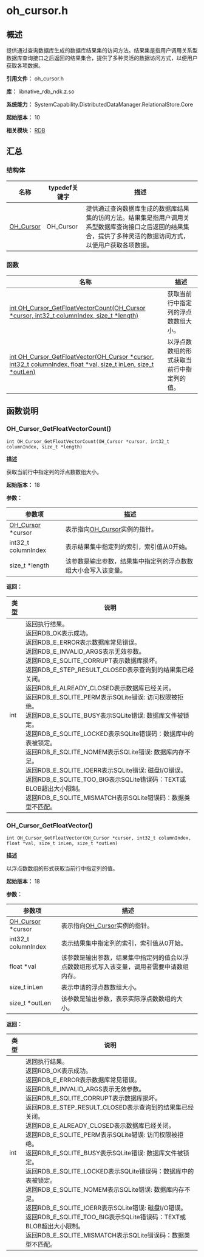 # oh_cursor.h

## 概述

提供通过查询数据库生成的数据库结果集的访问方法。结果集是指用户调用关系型数据库查询接口之后返回的结果集合，提供了多种灵活的数据访问方式，以便用户获取各项数据。

**引用文件：** oh_cursor.h

**库：** libnative_rdb_ndk.z.so

**系统能力：** SystemCapability.DistributedDataManager.RelationalStore.Core

**起始版本：** 10

**相关模块：** [RDB](capi-rdb.md)

## 汇总

### 结构体

| 名称                           | typedef关键字 | 描述                                                         |
| ------------------------------ | ------------- | ------------------------------------------------------------ |
| [OH_Cursor](capi-oh-cursor.md) | OH_Cursor     | 提供通过查询数据库生成的数据库结果集的访问方法。结果集是指用户调用关系型数据库查询接口之后返回的结果集合，提供了多种灵活的数据访问方式，以便用户获取各项数据。 |

### 函数

| 名称                                                         | 描述                                       |
| ------------------------------------------------------------ | ------------------------------------------ |
| [int OH_Cursor_GetFloatVectorCount(OH_Cursor *cursor, int32_t columnIndex, size_t *length)](#oh_cursor_getfloatvectorcount) | 获取当前行中指定列的浮点数数组大小。       |
| [int OH_Cursor_GetFloatVector(OH_Cursor *cursor, int32_t columnIndex, float *val, size_t inLen, size_t *outLen)](#oh_cursor_getfloatvector) | 以浮点数数组的形式获取当前行中指定列的值。 |

## 函数说明

### OH_Cursor_GetFloatVectorCount()

```
int OH_Cursor_GetFloatVectorCount(OH_Cursor *cursor, int32_t columnIndex, size_t *length)
```

**描述**

获取当前行中指定列的浮点数数组大小。

**起始版本：** 18


**参数：**

| 参数项                                 | 描述                                                         |
| -------------------------------------- | ------------------------------------------------------------ |
| [OH_Cursor](capi-oh-cursor.md) *cursor | 表示指向[OH_Cursor](capi-oh-cursor.md)实例的指针。           |
| int32_t columnIndex                    | 表示结果集中指定列的索引，索引值从0开始。                    |
| size_t *length                         | 该参数是输出参数，结果集中指定列的浮点数数组大小会写入该变量。 |

**返回：**

| 类型 | 说明                                                         |
| ---- | ------------------------------------------------------------ |
| int  | 返回执行结果。<br> 返回RDB_OK表示成功。<br> 返回RDB_E_ERROR表示数据库常见错误。<br> 返回RDB_E_INVALID_ARGS表示无效参数。<br> 返回RDB_E_SQLITE_CORRUPT表示数据库损坏。<br> 返回RDB_E_STEP_RESULT_CLOSED表示查询到的结果集已经关闭。<br> 返回RDB_E_ALREADY_CLOSED表示数据库已经关闭。<br> 返回RDB_E_SQLITE_PERM表示SQLite错误: 访问权限被拒绝。<br> 返回RDB_E_SQLITE_BUSY表示SQLite错误: 数据库文件被锁定。<br> 返回RDB_E_SQLITE_LOCKED表示SQLite错误码：数据库中的表被锁定。<br> 返回RDB_E_SQLITE_NOMEM表示SQLite错误: 数据库内存不足。<br> 返回RDB_E_SQLITE_IOERR表示SQLite错误: 磁盘I/O错误。<br> 返回RDB_E_SQLITE_TOO_BIG表示SQLite错误码：TEXT或BLOB超出大小限制。<br> 返回RDB_E_SQLITE_MISMATCH表示SQLite错误码：数据类型不匹配。 |

### OH_Cursor_GetFloatVector()

```
int OH_Cursor_GetFloatVector(OH_Cursor *cursor, int32_t columnIndex, float *val, size_t inLen, size_t *outLen)
```

**描述**

以浮点数数组的形式获取当前行中指定列的值。

**起始版本：** 18


**参数：**

| 参数项                                 | 描述                                                         |
| -------------------------------------- | ------------------------------------------------------------ |
| [OH_Cursor](capi-oh-cursor.md) *cursor | 表示指向[OH_Cursor](capi-oh-cursor.md)实例的指针。           |
| int32_t columnIndex                    | 表示结果集中指定列的索引，索引值从0开始。                    |
| float *val                             | 该参数是输出参数，结果集中指定列的值会以浮点数数组形式写入该变量，调用者需要申请数组内存。 |
| size_t inLen                           | 表示申请的浮点数数组大小。                                   |
| size_t *outLen                         | 该参数是输出参数，表示实际浮点数数组的大小。                 |

**返回：**

| 类型 | 说明                                                         |
| ---- | ------------------------------------------------------------ |
| int  | 返回执行结果。<br> 返回RDB_OK表示成功。<br> 返回RDB_E_ERROR表示数据库常见错误。<br> 返回RDB_E_INVALID_ARGS表示无效参数。<br> 返回RDB_E_SQLITE_CORRUPT表示数据库损坏。<br> 返回RDB_E_STEP_RESULT_CLOSED表示查询到的结果集已经关闭。<br> 返回RDB_E_ALREADY_CLOSED表示数据库已经关闭。<br> 返回RDB_E_SQLITE_PERM表示SQLite错误: 访问权限被拒绝。<br> 返回RDB_E_SQLITE_BUSY表示SQLite错误: 数据库文件被锁定。<br> 返回RDB_E_SQLITE_LOCKED表示SQLite错误码：数据库中的表被锁定。<br> 返回RDB_E_SQLITE_NOMEM表示SQLite错误: 数据库内存不足。<br> 返回RDB_E_SQLITE_IOERR表示SQLite错误: 磁盘I/O错误。<br> 返回RDB_E_SQLITE_TOO_BIG表示SQLite错误码：TEXT或BLOB超出大小限制。<br> 返回RDB_E_SQLITE_MISMATCH表示SQLite错误码：数据类型不匹配。 |



